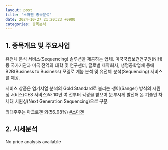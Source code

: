 ```yaml
---
layout: post
title: '소마젠 종목분석'
date: 2024-10-27 21:20:23 +0900
categories: 종목분석
---
```


## 1. 종목개요 및 주요사업

유전체 분석 서비스(Sequencing) 솔루션을 제공하는 업체. 미국국립보건연구원(NIH) 등 국가기관과 미국 전역의 대학 및 연구센터, 글로벌 제약회사, 생명공학업체 등에 B2B(Business to Business) 모델로 게놈 분석 및 유전체 분석(Sequencing) 서비스를 제공.

서비스 상품은 염기서열 분석의 Gold Standard로 불리는 생어(Sanger) 방식의 시퀀싱 서비스(CES 서비스)와 10년 여 전부터 각광을 받으며 눈부시게 발전해 온 기술인 차세대 시퀀싱(Next Generation Sequencing)으로 구분.

최대주주는 마크로젠 외(56.98%)
[#소마젠](#)

## 2. 시세분석

No price analysis available
